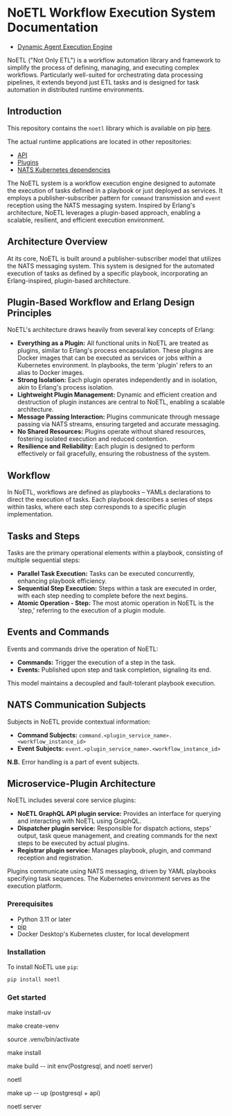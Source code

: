 # NoETL Workflow Execution System Documentation

- [Dynamic Agent Execution Engine](https://github.com/noetl/noetl/wiki/Dynamic-Agent-Execution-Engine)

NoETL ("Not Only ETL") is a workflow automation library and framework to simplify the process of defining, managing, and executing complex workflows. Particularly well-suited for orchestrating data processing pipelines, it extends beyond just ETL tasks and is designed for task automation in distributed runtime environments.

## Introduction

This repository contains the `noetl` library which is available on pip [here](https://pypi.org/project/noetl/). 

The actual runtime applications are located in other repositories:
- [API](https://github.com/noetl/noetl-api)
- [Plugins](https://github.com/noetl/noetl-plugins)
- [NATS Kubernetes dependencies](https://github.com/noetl/k8s)

The NoETL system is a workflow execution engine designed to automate the execution of tasks defined in a playbook or just deployed as services. It employs a publisher-subscriber pattern for `command` transmission and `event` reception using the NATS messaging system. Inspired by Erlang's architecture, NoETL leverages a plugin-based approach, enabling a scalable, resilient, and efficient execution environment.

## Architecture Overview

At its core, NoETL is built around a publisher-subscriber model that utilizes the NATS messaging system. This system is designed for the automated execution of tasks as defined by a specific playbook, incorporating an Erlang-inspired, plugin-based architecture.

## Plugin-Based Workflow and Erlang Design Principles

NoETL's architecture draws heavily from several key concepts of Erlang:

- **Everything as a Plugin:** All functional units in NoETL are treated as plugins, similar to Erlang's process encapsulation. These plugins are Docker images that can be executed as services or jobs within a Kubernetes environment. In playbooks, the term 'plugin' refers to an alias to Docker images.
- **Strong Isolation:** Each plugin operates independently and in isolation, akin to Erlang's process isolation.
- **Lightweight Plugin Management:** Dynamic and efficient creation and destruction of plugin instances are central to NoETL, enabling a scalable architecture.
- **Message Passing Interaction:** Plugins communicate through message passing via NATS streams, ensuring targeted and accurate messaging.
- **No Shared Resources:** Plugins operate without shared resources, fostering isolated execution and reduced contention.
- **Resilience and Reliability:** Each plugin is designed to perform effectively or fail gracefully, ensuring the robustness of the system.

## Workflow

In NoETL, workflows are defined as playbooks – YAMLs declarations to direct the execution of tasks. Each playbook describes a series of steps within tasks, where each step corresponds to a specific plugin implementation.

## Tasks and Steps

Tasks are the primary operational elements within a playbook, consisting of multiple sequential steps:

- **Parallel Task Execution:** Tasks can be executed concurrently, enhancing playbook efficiency.
- **Sequential Step Execution:** Steps within a task are executed in order, with each step needing to complete before the next begins.
- **Atomic Operation - Step:** The most atomic operation in NoETL is the 'step,' referring to the execution of a plugin module.

## Events and Commands

Events and commands drive the operation of NoETL:

- **Commands:** Trigger the execution of a step in the task.
- **Events:** Published upon step and task completion, signaling its end.

This model maintains a decoupled and fault-tolerant playbook execution.

## NATS Communication Subjects

Subjects in NoETL provide contextual information:

- **Command Subjects:** `command.<plugin_service_name>.<workflow_instance_id>`
- **Event Subjects:** `event.<plugin_service_name>.<workflow_instance_id>`
 
**N.B.** Error handling is a part of event subjects.

## Microservice-Plugin Architecture

NoETL includes several core service plugins:

- **NoETL GraphQL API plugin service:** Provides an interface for querying and interacting with NoETL using GraphQL.
- **Dispatcher plugin service:** Responsible for dispatch actions, steps' output, task queue management, and creating commands for the next steps to be executed by actual plugins.
- **Registrar plugin service:**  Manages playbook, plugin, and command reception and registration.

Plugins communicate using NATS messaging, driven by YAML playbooks specifying task sequences. The Kubernetes environment serves as the execution platform.  

### Prerequisites

- Python 3.11 or later
- [pip](https://pip.pypa.io/en/stable/installation/)
- Docker Desktop's Kubernetes cluster, for local development

### Installation

To install NoETL use `pip`:

```bash
pip install noetl
```

### Get started

make install-uv

make create-venv

source .venv/bin/activate

make install

make build -- init env(Postgresql, and noetl server)

noetl

make up    -- up (postgresql + api)

noetl server
